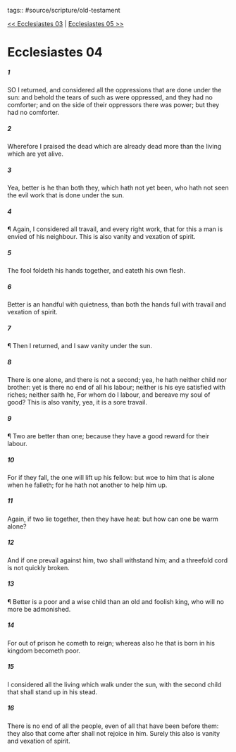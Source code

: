 tags:: #source/scripture/old-testament

[<< Ecclesiastes 03](source/scripture/old-testament/21_Ecclesiastes/Ecclesiastes_03.md) | [Ecclesiastes 05 >>](source/scripture/old-testament/21_Ecclesiastes/Ecclesiastes_05.md)

# Ecclesiastes 04

##### 1

SO I returned, and considered all the oppressions that are done under the sun: and behold the tears of such as were oppressed, and they had no comforter; and on the side of their oppressors there was power; but they had no comforter.

##### 2

Wherefore I praised the dead which are already dead more than the living which are yet alive.

##### 3

Yea, better is he than both they, which hath not yet been, who hath not seen the evil work that is done under the sun.

##### 4

¶ Again, I considered all travail, and every right work, that for this a man is envied of his neighbour. This is also vanity and vexation of spirit.

##### 5

The fool foldeth his hands together, and eateth his own flesh.

##### 6

Better is an handful with quietness, than both the hands full with travail and vexation of spirit.

##### 7

¶ Then I returned, and I saw vanity under the sun.

##### 8

There is one alone, and there is not a second; yea, he hath neither child nor brother: yet is there no end of all his labour; neither is his eye satisfied with riches; neither saith he, For whom do I labour, and bereave my soul of good? This is also vanity, yea, it is a sore travail.

##### 9

¶ Two are better than one; because they have a good reward for their labour.

##### 10

For if they fall, the one will lift up his fellow: but woe to him that is alone when he falleth; for he hath not another to help him up.

##### 11

Again, if two lie together, then they have heat: but how can one be warm alone?

##### 12

And if one prevail against him, two shall withstand him; and a threefold cord is not quickly broken.

##### 13

¶ Better is a poor and a wise child than an old and foolish king, who will no more be admonished.

##### 14

For out of prison he cometh to reign; whereas also he that is born in his kingdom becometh poor.

##### 15

I considered all the living which walk under the sun, with the second child that shall stand up in his stead.

##### 16

There is no end of all the people, even of all that have been before them: they also that come after shall not rejoice in him. Surely this also is vanity and vexation of spirit.
